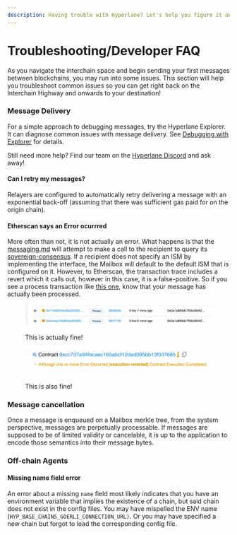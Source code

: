 ```yaml
---
description: Having trouble with Hyperlane? Let's help you figure it out!
---
```


# Troubleshooting/Developer FAQ

As you navigate the interchain space and begin sending your first messages between blockchains, you may run into some issues. This section will help you troubleshoot common issues so you can get right back on the Interchain Highway and onwards to your destination!

### Message Delivery

For a simple approach to debugging messages, try the Hyperlane Explorer. It can diagnose common issues with message delivery. See [Debugging with Explorer](explorer/observability.md) for details.

Still need more help? Find our team on the [Hyperlane Discord](http://discord.gg/hyperlane) and ask away!

#### Can I retry my messages?

Relayers are configured to automatically retry delivering a message with an exponential back-off (assuming that there was sufficient gas paid for on the origin chain).

#### Etherscan says an Error ocurrred

More often than not, it is not actually an error. What happens is that the [messaging.md](../protocol/messaging.md "mention") will attempt to make a call to the recipient to query its [sovereign-consensus](../protocol/sovereign-consensus/ "mention"). If a recipient does not specify an ISM by implementing the interface, the Mailbox will default to the default ISM that is configured on it. However, to Etherscan, the transaction trace includes a revert which it calls out, however in this case, it is a false-positive. So if you see a process transaction like [this one](https://goerli-optimism.etherscan.io/tx/0x753843852e95048c21ce7b4e68149e8496beb86174197f8d727467dae1183dae), know that your message has actually been processed.

<figure><img src="../.gitbook/assets/Screen Shot 2023-03-18 at 11.59.44 AM.png" alt=""><figcaption><p>This is actually fine!</p></figcaption></figure>

<figure><img src="../.gitbook/assets/Screen Shot 2023-03-18 at 11.58.57 AM.png" alt=""><figcaption><p>This is also fine!</p></figcaption></figure>

### Message cancellation

Once a message is enqueued on a Mailbox merkle tree, from the system perspective, messages are perpetually processable. If messages are supposed to be of limited validity or cancelable, it is up to the application to encode those semantics into their message bytes.&#x20;

### Off-chain Agents

#### Missing name field error

An error about a missing `name` field most likely indicates that you have an environment variable that implies the existence of a chain, but said chain does not exist in the config files. You may have mispelled the ENV name (`HYP_BASE_CHAINS_GOERLI_CONNECTION_URL)`. Or you may have specified a new chain but forgot to load the corresponding config file.
